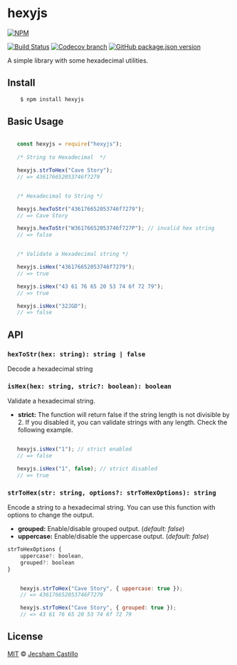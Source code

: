 # hexyjs
[![NPM](https://nodei.co/npm/hexyjs.png?downloads=true&downloadRank=true&stars=true)](https://nodei.co/npm/hexyjs/)

[![Build Status](https://travis-ci.com/jecsham/hexyjs.svg?branch=master)](https://travis-ci.com/jecsham/hexyjs) [![Codecov branch](https://img.shields.io/codecov/c/github/jecsham/hexyjs/master.svg)](https://codecov.io/gh/jecsham/hexyjs) [![GitHub package.json version](https://img.shields.io/github/package-json/v/jecsham/hexyjs.svg)](package.json)

A simple library with some hexadecimal utilities.

## Install
```sh
    $ npm install hexyjs
```
## Basic Usage

 ```js

    const hexyjs = require("hexyjs");
    
    /* String to Hexadecimal  */

    hexyjs.strToHex("Cave Story");
    // => 436176652053746f7279


    /* Hexadecimal to String */

    hexyjs.hexToStr("436176652053746f7279");
    // => Cave Story

    hexyjs.hexToStr("W36176652053746f727P"); // invalid hex string
    // => false


    /* Validate a Hexadecimal string */

    hexyjs.isHex("436176652053746f7279");
    // => true

    hexyjs.isHex("43 61 76 65 20 53 74 6f 72 79");
    // => true

    hexyjs.isHex("32JGD");  
    // => false

```

## API

### `hexToStr(hex: string): string | false`
Decode a hexadecimal string
### `isHex(hex: string, stric?: boolean): boolean`
Validate a hexadecimal string.
* **strict:** The function will return false if the string length is not divisible by 2. If you disabled it, you can validate strings with any length. Check the following example.

 ```js

    hexyjs.isHex("1"); // strict enabled  
    // => false

    hexyjs.isHex("1", false); // strict disabled  
    // => true
```

### `strToHex(str: string, options?: strToHexOptions): string`
Encode a string to a hexadecimal string.
You can use this function with options to change the output.

* **grouped:** Enable/disable grouped output. (*default: false*)
* **uppercase:** Enable/disable the uppercase output. (*default: false*)

```js
strToHexOptions {
    uppercase?: boolean,
    grouped?: boolean
}
```
```js

    hexyjs.strToHex("Cave Story", { uppercase: true });
    // => 436176652053746F7279

    hexyjs.strToHex("Cave Story", { grouped: true });
    // => 43 61 76 65 20 53 74 6f 72 79

```

## License

[MIT](license) © [Jecsham Castillo](https://jecsham.com)